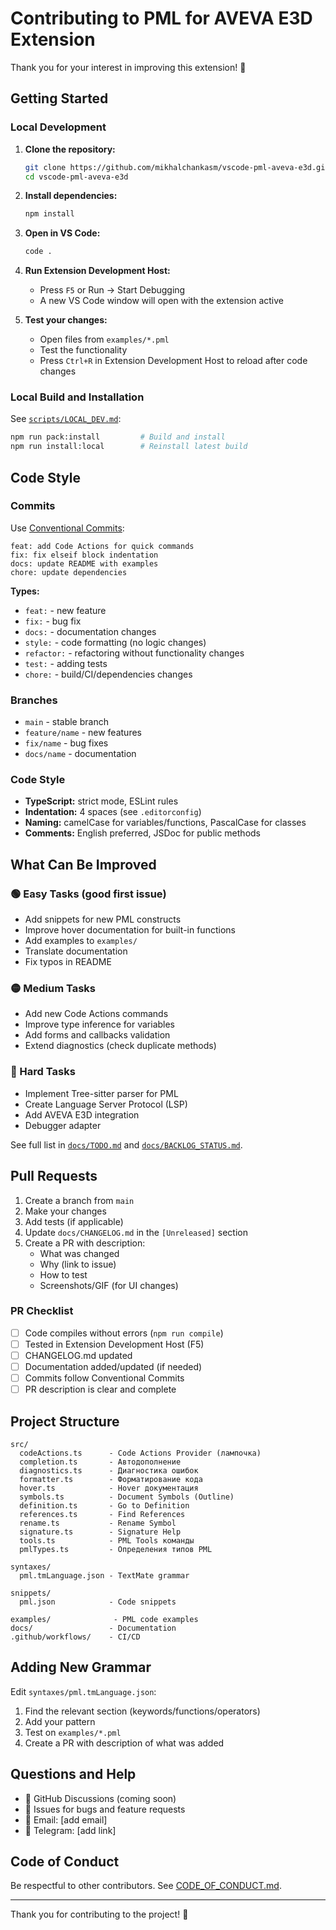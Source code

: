 # Contributing to PML for AVEVA E3D Extension

Thank you for your interest in improving this extension! 🎉

## Getting Started

### Local Development

1. **Clone the repository:**
   ```bash
   git clone https://github.com/mikhalchankasm/vscode-pml-aveva-e3d.git
   cd vscode-pml-aveva-e3d
   ```

2. **Install dependencies:**
   ```bash
   npm install
   ```

3. **Open in VS Code:**
   ```bash
   code .
   ```

4. **Run Extension Development Host:**
   - Press `F5` or Run → Start Debugging
   - A new VS Code window will open with the extension active

5. **Test your changes:**
   - Open files from `examples/*.pml`
   - Test the functionality
   - Press `Ctrl+R` in Extension Development Host to reload after code changes

### Local Build and Installation

See [`scripts/LOCAL_DEV.md`](scripts/LOCAL_DEV.md):

```bash
npm run pack:install         # Build and install
npm run install:local        # Reinstall latest build
```

## Code Style

### Commits

Use [Conventional Commits](https://www.conventionalcommits.org/):

```
feat: add Code Actions for quick commands
fix: fix elseif block indentation
docs: update README with examples
chore: update dependencies
```

**Types:**
- `feat:` - new feature
- `fix:` - bug fix
- `docs:` - documentation changes
- `style:` - code formatting (no logic changes)
- `refactor:` - refactoring without functionality changes
- `test:` - adding tests
- `chore:` - build/CI/dependencies changes

### Branches

- `main` - stable branch
- `feature/name` - new features
- `fix/name` - bug fixes
- `docs/name` - documentation

### Code Style

- **TypeScript:** strict mode, ESLint rules
- **Indentation:** 4 spaces (see `.editorconfig`)
- **Naming:** camelCase for variables/functions, PascalCase for classes
- **Comments:** English preferred, JSDoc for public methods

## What Can Be Improved

### 🟢 Easy Tasks (good first issue)

- Add snippets for new PML constructs
- Improve hover documentation for built-in functions
- Add examples to `examples/`
- Translate documentation
- Fix typos in README

### 🟡 Medium Tasks

- Add new Code Actions commands
- Improve type inference for variables
- Add forms and callbacks validation
- Extend diagnostics (check duplicate methods)

### 🔴 Hard Tasks

- Implement Tree-sitter parser for PML
- Create Language Server Protocol (LSP)
- Add AVEVA E3D integration
- Debugger adapter

See full list in [`docs/TODO.md`](docs/TODO.md) and [`docs/BACKLOG_STATUS.md`](docs/BACKLOG_STATUS.md).

## Pull Requests

1. Create a branch from `main`
2. Make your changes
3. Add tests (if applicable)
4. Update `docs/CHANGELOG.md` in the `[Unreleased]` section
5. Create a PR with description:
   - What was changed
   - Why (link to issue)
   - How to test
   - Screenshots/GIF (for UI changes)

### PR Checklist

- [ ] Code compiles without errors (`npm run compile`)
- [ ] Tested in Extension Development Host (F5)
- [ ] CHANGELOG.md updated
- [ ] Documentation added/updated (if needed)
- [ ] Commits follow Conventional Commits
- [ ] PR description is clear and complete

## Project Structure

```
src/
  codeActions.ts      - Code Actions Provider (лампочка)
  completion.ts       - Автодополнение
  diagnostics.ts      - Диагностика ошибок
  formatter.ts        - Форматирование кода
  hover.ts            - Hover документация
  symbols.ts          - Document Symbols (Outline)
  definition.ts       - Go to Definition
  references.ts       - Find References
  rename.ts           - Rename Symbol
  signature.ts        - Signature Help
  tools.ts            - PML Tools команды
  pmlTypes.ts         - Определения типов PML

syntaxes/
  pml.tmLanguage.json - TextMate grammar

snippets/
  pml.json            - Code snippets

examples/              - PML code examples
docs/                 - Documentation
.github/workflows/    - CI/CD
```

## Adding New Grammar

Edit `syntaxes/pml.tmLanguage.json`:

1. Find the relevant section (keywords/functions/operators)
2. Add your pattern
3. Test on `examples/*.pml`
4. Create a PR with description of what was added

## Questions and Help

- 💬 GitHub Discussions (coming soon)
- 🐛 Issues for bugs and feature requests
- 📧 Email: [add email]
- 💬 Telegram: [add link]

## Code of Conduct

Be respectful to other contributors. See [CODE_OF_CONDUCT.md](CODE_OF_CONDUCT.md).

---

Thank you for contributing to the project! 🚀

